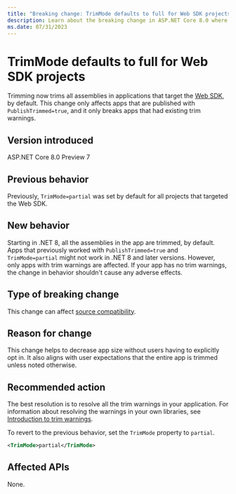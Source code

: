 ```yaml
---
title: "Breaking change: TrimMode defaults to full for Web SDK projects"
description: Learn about the breaking change in ASP.NET Core 8.0 where 'TrimMode' defaults to 'full' for Web SDK projects.
ms.date: 07/31/2023
---
```

# TrimMode defaults to full for Web SDK projects

Trimming now trims all assemblies in applications that target the [Web SDK](/aspnet/core/razor-pages/web-sdk), by default. This change only affects apps that are published with `PublishTrimmed=true`, and it only breaks apps that had existing trim warnings.

## Version introduced

ASP.NET Core 8.0 Preview 7

## Previous behavior

Previously, `TrimMode=partial` was set by default for all projects that targeted the Web SDK.

## New behavior

Starting in .NET 8, all the assemblies in the app are trimmed, by default. Apps that previously worked with `PublishTrimmed=true` and `TrimMode=partial` might not work in .NET 8 and later versions. However, only apps with trim warnings are affected. If your app has no trim warnings, the change in behavior shouldn't cause any adverse effects.

## Type of breaking change

This change can affect [source compatibility](../../categories.md#source-compatibility).

## Reason for change

This change helps to decrease app size without users having to explicitly opt in. It also aligns with user expectations that the entire app is trimmed unless noted otherwise.

## Recommended action

The best resolution is to resolve all the trim warnings in your application. For information about resolving the warnings in your own libraries, see [Introduction to trim warnings](../../../deploying/trimming/fixing-warnings.md).

To revert to the previous behavior, set the `TrimMode` property to `partial`.

```xml
<TrimMode>partial</TrimMode>
```

## Affected APIs

None.
